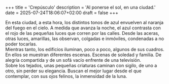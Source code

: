 +++
title = 'Crepúsculo'
description = 'Al ponerse el sol, en una ciudad.'
date = 2025-07-24T18:06:07+02:00
draft = false
+++

En esta ciudad, a esta hora, los distintos tonos de azul envuelven al naranja del fuego en el cielo. A medida que avanza la noche, el azul contrasta con el rojo de las pequeñas luces que corren por las calles. Desde las aceras, otras luces, amarillas, las observan, colgadas e inmóviles, condenadas a no poder tocarlas.  
Mientras tanto, los edificios iluminan, poco a poco, algunos de sus cuadros. En ellos se muestran diferentes escenas. Escenas de soledad y familia. De alegría compartida y de un sofá vacío enfrente de una televisión.  
Sobre los tejados, unas pequeñas criaturas caminan con sigilo, de uno a otro, sin perder su elegancia. Buscan el mejor lugar desde el que contemplar, con sus ojos felinos, la inmensidad de la luna.


